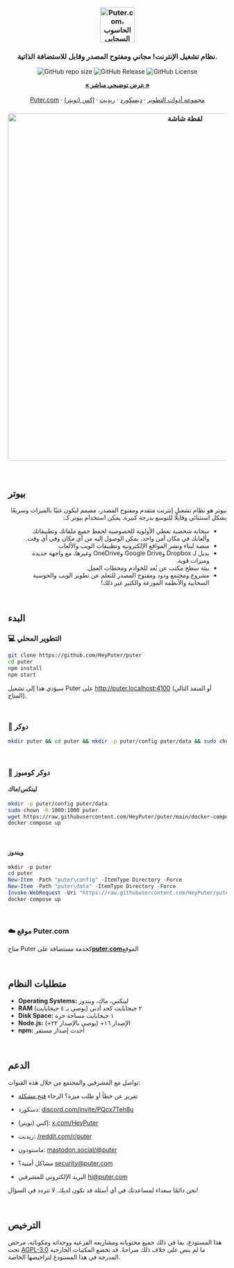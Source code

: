 <h3 align="center"><img width="80" alt="Puter.com، الحاسوب السحابي الشخصي: جميع ملفاتك وتطبيقاتك وألعابك في مكان واحد يمكن الوصول إليه من أي مكان في أي وقت." src="https://assets.puter.site/puter-logo.png"></h3>

<h3 align="center">نظام تشغيل الإنترنت! مجاني ومفتوح المصدر وقابل للاستضافة الذاتية.</h3>

<p align="center">
    <img alt="GitHub repo size" src="https://img.shields.io/github/repo-size/HeyPuter/puter"> <img alt="GitHub Release" src="https://img.shields.io/github/v/release/HeyPuter/puter?label=latest%20version"> <img alt="GitHub License" src="https://img.shields.io/github/license/HeyPuter/puter">
</p>
<p align="center">
    <a href="https://puter.com/"><strong>« عرض توضيحي مباشر »</strong></a>
    <br />
    <br />
    <a href="https://puter.com">Puter.com</a>
    ·
    <a href="https://docs.puter.com" target="_blank">مجموعة أدوات التطوير</a>
    ·
    <a href="https://discord.com/invite/PQcx7Teh8u">ديسكورد</a>
    ·
    <a href="https://reddit.com/r/puter">ريديت</a>
    ·
    <a href="https://twitter.com/HeyPuter">إكس (تويتر)</a>
</p>

<h3 align="center"><img width="800" style="border-radius:5px;" alt="لقطة شاشة" src="https://assets.puter.site/puter.com-screenshot-3.webp"></h3>

<br/>

## بيوتر

<div dir="rtl">
<p>بيوتر هو نظام تشغيل إنترنت متقدم ومفتوح المصدر، مصمم ليكون غنيًا بالميزات وسريعًا بشكل استثنائي وقابلًا للتوسع بدرجة كبيرة. يمكن استخدام بيوتر كـ:</p>

<ul>
  <li>سحابة شخصية تعطي الأولوية للخصوصية لحفظ جميع ملفاتك وتطبيقاتك وألعابك في مكان آمن واحد، يمكن الوصول إليه من أي مكان وفي أي وقت.</li>
  <li>منصة لبناء ونشر المواقع الإلكترونية وتطبيقات الويب والألعاب</li>
  <li>بديل لـ Dropbox وGoogle Drive وOneDrive وغيرها، مع واجهة جديدة وميزات قوية.</li>
  <li>بيئة سطح مكتب عن بُعد للخوادم ومحطات العمل.</li>
  <li>مشروع ومجتمع ودود ومفتوح المصدر للتعلم عن تطوير الويب والحوسبة السحابية والأنظمة الموزعة والكثير غير ذلك!</li>
</ul>
</div>

<br/>

## البدء

### 💻 التطوير المحلي

```bash
git clone https://github.com/HeyPuter/puter
cd puter
npm install
npm start
```

سيؤدي هذا إلى تشغيل Puter على http://puter.localhost:4100 (أو المنفذ التالي المتاح).

<br/>

### 🐳 دوكر

```bash
mkdir puter && cd puter && mkdir -p puter/config puter/data && sudo chown -R 1000:1000 puter && docker run --rm -p 4100:4100 -v `pwd`/puter/config:/etc/puter -v `pwd`/puter/data:/var/puter  ghcr.io/heyputer/puter
```

<br/>

### 🐙 دوكر كومبوز

#### لينكس/ماك

```bash
mkdir -p puter/config puter/data
sudo chown -R 1000:1000 puter
wget https://raw.githubusercontent.com/HeyPuter/puter/main/docker-compose.yml
docker compose up
```

<br/>

#### ويندوز

```powershell
mkdir -p puter
cd puter
New-Item -Path "puter\config" -ItemType Directory -Force
New-Item -Path "puter\data" -ItemType Directory -Force
Invoke-WebRequest -Uri "https://raw.githubusercontent.com/HeyPuter/puter/main/docker-compose.yml" -OutFile "docker-compose.yml"
docker compose up
```

<br/>

### ☁️ موقع Puter.com

متاح Puter كخدمة مستضافة على[**puter.com**](https://puter.com)الموقع

<br/>

## متطلبات النظام

- **Operating Systems:** لينكس، ماك، ويندوز
- **RAM** ٢ جيجابايت كحد أدنى (يوصى بـ ٤ جيجابايت)
- **Disk Space:** ١ جيجابايت مساحة حرة
- **Node.js:** الإصدار ١٦+ (يوصى بالإصدار ٢٢+)
- **npm:** أحدث إصدار مستقر

<br/>

## الدعم

تواصل مع المشرفين والمجتمع من خلال هذه القنوات:

- تقرير عن خطأ أو طلب ميزة؟ الرجاء [فتح مشكلة](https://github.com/HeyPuter/puter/issues/new/choose)

- دسكورد: [discord.com/invite/PQcx7Teh8u](https://discord.com/invite/PQcx7Teh8u)
- إكس (تويتر): [x.com/HeyPuter](https://x.com/HeyPuter)
- ريديت: [/reddit.com/r/puter](https://www.reddit.com/r/puter/)
- ماستودون: [mastodon.social/@puter](https://mastodon.social/@puter)
- مشاكل أمنية؟ [security@puter.com](mailto:security@puter.com)
- البريد الإلكتروني للمشرفين [hi@puter.com](mailto:hi@puter.com)

نحن دائمًا سعداء لمساعدتك في أي أسئلة قد تكون لديك. لا تتردد في السؤال!

<br/>

## الترخيص

هذا المستودع، بما في ذلك جميع محتوياته ومشاريعه الفرعية ووحداته ومكوناته، مرخص تحت [AGPL-3.0](https://github.com/HeyPuter/puter/blob/main/LICENSE.txt) ما لم ينص على خلاف ذلك صراحةً. قد تخضع المكتبات الخارجية المدرجة في هذا المستودع لتراخيصها الخاصة.

<br/>
